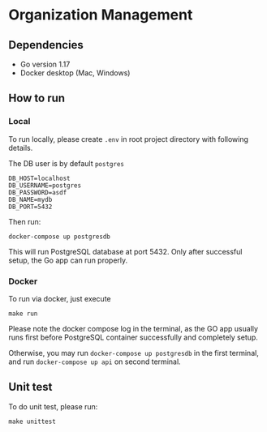 # Organization Management

## Dependencies
- Go version 1.17
- Docker desktop (Mac, Windows)

## How to run
### Local
To run locally, please create `.env` in root project directory with following details.

The DB user is by default `postgres`

```
DB_HOST=localhost
DB_USERNAME=postgres
DB_PASSWORD=asdf
DB_NAME=mydb
DB_PORT=5432
```

Then run:
```
docker-compose up postgresdb
```

This will run PostgreSQL database at port 5432. Only after successful setup, the Go app can run properly.

### Docker
To run via docker, just execute 
```
make run
```

Please note the docker compose log in the terminal, as the GO app usually runs first before PostgreSQL container successfully and completely setup.

Otherwise, you may run `docker-compose up postgresdb` in the first terminal, and run `docker-compose up api` on second terminal.

## Unit test

To do unit test, please run:
```
make unittest
```



